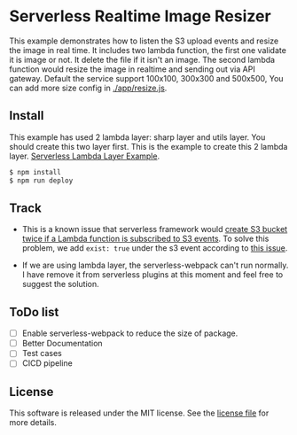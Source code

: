 # Serverless Realtime Image Resizer
This example demonstrates how to listen the S3 upload events and resize the image in real time. It includes two lambda function, the first one validate it is image or not. It delete the file if it isn't an image. The second lambda function would resize the image in realtime and sending out via API gateway. Default the service support 100x100, 300x300 and 500x500, You can add more size config in [./app/resize.js](./app/resize.js).

## Install
This example has used 2 lambda layer: sharp layer and utils layer. You should create this two layer first. This is the example to create this 2 lambda layer. [Serverless Lambda Layer Example](https://github.com/kenyipp/serverless-lambda-layer-example). 

``` sh
$ npm install
$ npm run deploy
```

## Track
- This is a known issue that serverless framework would [create S3 bucket twice if a Lambda function is subscribed to S3 events](https://github.com/serverless/serverless/issues/6001). To solve this problem, we add `exist: true` under the s3 event according to [this issue](https://github.com/serverless/serverless/issues/4284).

- If we are using lambda layer, the serverless-webpack can't run normally. I have remove it from serverless plugins at this moment and feel free to suggest the solution. 

## ToDo list
- [ ] Enable serverless-webpack to reduce the size of package.
- [ ] Better Documentation
- [ ] Test cases
- [ ] CICD pipeline

## License
This software is released under the MIT license. See the [license file](LICENSE) for more details.
